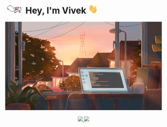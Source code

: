 # <img src="./content/rabbit.gif" height="30" /> Hey, I'm Vivek <img src="./content/hands.gif" height="30" />
<p align="center">
<img src="./content/mygif.gif">
  
<br/>
<br/>

<a href="https://github.com/xd-vik">
  <img height="180em" src="https://github-readme-stats-eight-theta.vercel.app/api?username=xd-vik&show_icons=true&theme=algolia&include_all_commits=true&count_private=true"/>
  <img height="180em" src="https://github-readme-stats-eight-theta.vercel.app/api/top-langs/?username=xd-vik&layout=compact&langs_count=8&theme=algolia"/> </a>
</p>

<br/>

